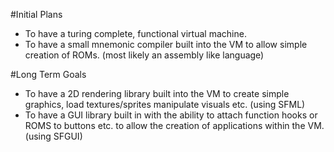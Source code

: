 #Initial Plans
* To have a turing complete, functional virtual machine.
* To have a small mnemonic compiler built into the VM to allow simple creation of ROMs. (most likely an assembly like language)

#Long Term Goals
* To have a 2D rendering library built into the VM to create simple graphics, load textures/sprites manipulate visuals etc. (using SFML)
* To have a GUI library built in with the ability to attach function hooks or ROMS to buttons etc. to allow the creation of applications within the VM. (using SFGUI)